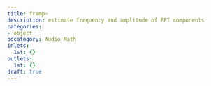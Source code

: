 ```yaml
---
title: framp~
description: estimate frequency and amplitude of FFT components
categories:
- object
pdcategory: Audio Math
inlets:
  1st: {}
outlets:
  1st: {}
draft: true
---
```


